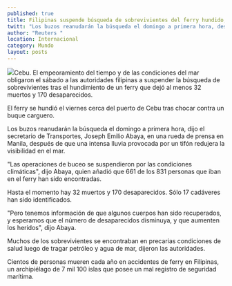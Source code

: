 ```yaml
---
published: true
title: Filipinas suspende búsqueda de sobrevivientes del ferry hundido; 32 muertos
twitt: "Los buzos reanudarán la búsqueda el domingo a primera hora, después de que una intensa lluvia provocada por un tifón redujera la visibilidad en el mar"
author: "Reuters "
location: Internacional
category: Mundo
layout: posts
---
```


![](http://i.imgur.com/GBkEcHvm.jpg)Cebu. El empeoramiento del tiempo y de las condiciones del mar obligaron el sábado a las autoridades filipinas a suspender la búsqueda de sobrevivientes tras el hundimiento de un ferry que dejó al menos 32 muertos y 170 desaparecidos.

El ferry se hundió el viernes cerca del puerto de Cebu tras chocar contra un buque carguero.

Los buzos reanudarán la búsqueda el domingo a primera hora, dijo el secretario de Transportes, Joseph Emilio Abaya, en una rueda de prensa en Manila, después de que una intensa lluvia provocada por un tifón redujera la visibilidad en el mar.

"Las operaciones de buceo se suspendieron por las condiciones climáticas", dijo Abaya, quien añadió que 661 de los 831 personas que iban en el ferry han sido encontradas.

Hasta el momento hay 32 muertos y 170 desaparecidos. Sólo 17 cadáveres han sido identificados.

"Pero tenemos información de que algunos cuerpos han sido recuperados, y esperamos que el número de desaparecidos disminuya, y que aumenten los heridos", dijo Abaya.

Muchos de los sobrevivientes se encontraban en precarias condiciones de salud luego de tragar petróleo y agua de mar, dijeron las autoridades.

Cientos de personas mueren cada año en accidentes de ferry en Filipinas, un archipiélago de 7 mil 100 islas que posee un mal registro de seguridad marítima.

